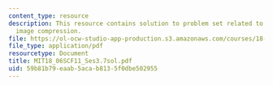 ```yaml
---
content_type: resource
description: This resource contains solution to problem set related to change of basis;
  image compression.
file: https://ol-ocw-studio-app-production.s3.amazonaws.com/courses/18-06sc-linear-algebra-fall-2011/59b81b79eaab5acab8135f0dbe502955_MIT18_06SCF11_Ses3.7sol.pdf
file_type: application/pdf
resourcetype: Document
title: MIT18_06SCF11_Ses3.7sol.pdf
uid: 59b81b79-eaab-5aca-b813-5f0dbe502955
---
```

